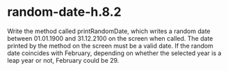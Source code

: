 # random-date-h.8.2
 Write the method called printRandomDate, which writes a random date between 01.01.1900 and 31.12.2100 on the screen when called. The date printed by the method on the screen must be a valid date. If the random date coincides with February, depending on whether the selected year is a leap year or not, February could be 29.

